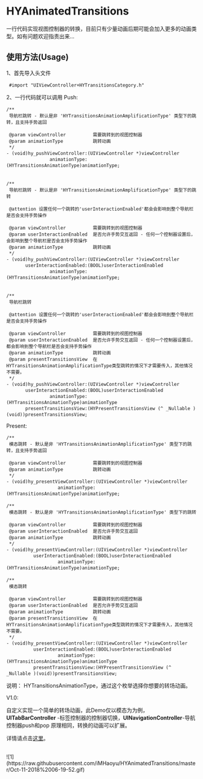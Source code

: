 # HYAnimatedTransitions

一行代码实现视图控制器的转换，目前只有少量动画后期可能会加入更多的动画类型。如有问题欢迎指责出来...

## 使用方法(Usage)
 1、首先导入头文件
~~~
 #import "UIViewController+HYTransitionsCategory.h"
~~~

 2、一行代码就可以调用
Push:
~~~
/**
 导航栏跳转 - 默认是非 'HYTransitionsAnimationAmplificationType' 类型下的跳转，且支持手势返回

 @param viewController          需要跳转到的视图控制器
 @param animationType           跳转动画
 */
- (void)hy_pushViewController:(UIViewController *)viewController
                animationType:(HYTransitionsAnimationType)animationType;


/**
 导航栏跳转 - 默认是非 'HYTransitionsAnimationAmplificationType' 类型下的跳转

 @attention 设置任何一个跳转的'userInteractionEnabled'都会会影响到整个导航栏是否会支持手势操作
 
 @param viewController          需要跳转到的视图控制器
 @param userInteractionEnabled  是否允许手势交互返回 - 任何一个控制器设置后，会影响到整个导航栏是否会支持手势操作
 @param animationType           跳转动画
 */
- (void)hy_pushViewController:(UIViewController *)viewController
       userInteractionEnabled:(BOOL)userInteractionEnabled
                animationType:(HYTransitionsAnimationType)animationType;


/**
 导航栏跳转
 
 @attention 设置任何一个跳转的'userInteractionEnabled'都会会影响到整个导航栏是否会支持手势操作

 @param viewController          需要跳转到的视图控制器
 @param userInteractionEnabled  是否允许手势交互返回 - 任何一个控制器设置后，都会影响到整个导航栏是否会支持手势操作
 @param animationType           跳转动画
 @param presentTransitionsView  在HYTransitionsAnimationAmplificationType类型跳转的情况下才需要传入，其他情况不需要。
 */
- (void)hy_pushViewController:(UIViewController *)viewController
       userInteractionEnabled:(BOOL)userInteractionEnabled
                animationType:(HYTransitionsAnimationType)animationType
       presentTransitionsView:(HYPresentTransitionsView (^ _Nullable )(void))presentTransitionsView;
 ~~~
Present:

~~~
/**
 模态跳转 - 默认是非 'HYTransitionsAnimationAmplificationType' 类型下的跳转，且支持手势返回

 @param viewController          需要跳转到的视图控制器
 @param animationType           跳转动画
 */
- (void)hy_presentViewController:(UIViewController *)viewController
                   animationType:(HYTransitionsAnimationType)animationType;

/**
 模态跳转 - 默认是非 'HYTransitionsAnimationAmplificationType' 类型下的跳转

 @param viewController          需要跳转到的视图控制器
 @param userInteractionEnabled  是否允许手势交互返回
 @param animationType           跳转动画
 */
- (void)hy_presentViewController:(UIViewController *)viewController
          userInteractionEnabled:(BOOL)userInteractionEnabled
                   animationType:(HYTransitionsAnimationType)animationType;

/**
 模态跳转

 @param viewController          需要跳转到的视图控制器
 @param userInteractionEnabled  是否允许手势交互返回
 @param animationType           跳转动画
 @param presentTransitionsView  在HYTransitionsAnimationAmplificationType类型跳转的情况下才需要传入，其他情况不需要。
 */
- (void)hy_presentViewController:(UIViewController *)viewController
          userInteractionEnabled:(BOOL)userInteractionEnabled
                   animationType:(HYTransitionsAnimationType)animationType
          presentTransitionsView:(HYPresentTransitionsView (^ _Nullable )(void))presentTransitionsView;

~~~
说明： HYTransitionsAnimationType，通过这个枚举选择你想要的转场动画。


V1.0:

自定义实现一个简单的转场动画，此Demo仅以模态为为例，**UITabBarController** -标签控制器的控制器切换，**UINavigationController**-导航控制器push和pop 原理相同，转换的动画可以扩展。

详情请点击[这里](https://xuhaoyucn.com/2018/10/10/%E8%87%AA%E5%AE%9A%E4%B9%89%E8%BD%AC%E5%9C%BA%E5%8A%A8%E7%94%BB/)。


</br>
![1](https://raw.githubusercontent.com/iMHaoyu/HYAnimatedTransitions/master/Oct-11-2018%2006-19-52.gif)
